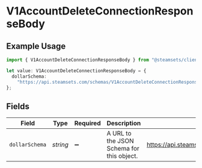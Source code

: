 # V1AccountDeleteConnectionResponseBody

## Example Usage

```typescript
import { V1AccountDeleteConnectionResponseBody } from "@steamsets/client-ts/models/components";

let value: V1AccountDeleteConnectionResponseBody = {
  dollarSchema:
    "https://api.steamsets.com/schemas/V1AccountDeleteConnectionResponseBody.json",
};
```

## Fields

| Field                                                                        | Type                                                                         | Required                                                                     | Description                                                                  | Example                                                                      |
| ---------------------------------------------------------------------------- | ---------------------------------------------------------------------------- | ---------------------------------------------------------------------------- | ---------------------------------------------------------------------------- | ---------------------------------------------------------------------------- |
| `dollarSchema`                                                               | *string*                                                                     | :heavy_minus_sign:                                                           | A URL to the JSON Schema for this object.                                    | https://api.steamsets.com/schemas/V1AccountDeleteConnectionResponseBody.json |